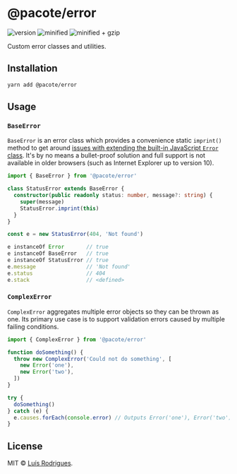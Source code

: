 # @pacote/error

![version](https://badgen.net/npm/v/@pacote/error)
![minified](https://badgen.net/bundlephobia/min/@pacote/error)
![minified + gzip](https://badgen.net/bundlephobia/minzip/@pacote/error)

Custom error classes and utilities.

## Installation

```bash
yarn add @pacote/error
```

## Usage

### `BaseError`

`BaseError` is an error class which provides a convenience static `imprint()` method to get around [issues with extending the built-in JavaScript `Error` class](https://developer.mozilla.org/en-US/docs/Web/JavaScript/Reference/Global_Objects/Error). It's by no means a bullet-proof solution and full support is not available in older browsers (such as Internet Explorer up to version 10).

```typescript
import { BaseError } from '@pacote/error'

class StatusError extends BaseError {
  constructor(public readonly status: number, message?: string) {
    super(message)
    StatusError.imprint(this)
  }
}

const e = new StatusError(404, 'Not found')

e instanceOf Error       // true
e instanceOf BaseError   // true
e instanceOf StatusError // true
e.message                // 'Not found'
e.status                 // 404
e.stack                  // <defined>
```

### `ComplexError`

`ComplexError` aggregates multiple error objects so they can be thrown as one. Its primary use case is to support validation errors caused by multiple failing conditions.

```typescript
import { ComplexError } from '@pacote/error'

function doSomething() {
  throw new ComplexError('Could not do something', [
    new Error('one'),
    new Error('two'),
  ])
}

try {
  doSomething()
} catch (e) {
  e.causes.forEach(console.error) // Outputs Error('one'), Error('two')
}
```

## License

MIT © [Luís Rodrigues](https://goblindegook.com).

